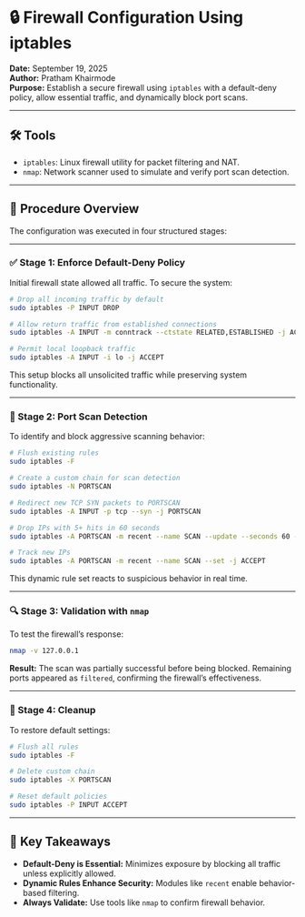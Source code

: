 
# 🔒 Firewall Configuration Using iptables

**Date:** September 19, 2025  
**Author:** Pratham Khairmode  
**Purpose:** Establish a secure firewall using `iptables` with a default-deny policy, allow essential traffic, and dynamically block port scans.

---

## 🛠️ Tools

- `iptables`: Linux firewall utility for packet filtering and NAT.
- `nmap`: Network scanner used to simulate and verify port scan detection.

---

## 🧪 Procedure Overview

The configuration was executed in four structured stages:

---

### ✅ Stage 1: Enforce Default-Deny Policy

Initial firewall state allowed all traffic. To secure the system:

```bash
# Drop all incoming traffic by default
sudo iptables -P INPUT DROP

# Allow return traffic from established connections
sudo iptables -A INPUT -m conntrack --ctstate RELATED,ESTABLISHED -j ACCEPT

# Permit local loopback traffic
sudo iptables -A INPUT -i lo -j ACCEPT
```

This setup blocks all unsolicited traffic while preserving system functionality.

---

### 🚫 Stage 2: Port Scan Detection

To identify and block aggressive scanning behavior:

```bash
# Flush existing rules
sudo iptables -F

# Create a custom chain for scan detection
sudo iptables -N PORTSCAN

# Redirect new TCP SYN packets to PORTSCAN
sudo iptables -A INPUT -p tcp --syn -j PORTSCAN

# Drop IPs with 5+ hits in 60 seconds
sudo iptables -A PORTSCAN -m recent --name SCAN --update --seconds 60 --hitcount 5 -j DROP

# Track new IPs
sudo iptables -A PORTSCAN -m recent --name SCAN --set -j ACCEPT
```

This dynamic rule set reacts to suspicious behavior in real time.

---

### 🔍 Stage 3: Validation with `nmap`

To test the firewall’s response:

```bash
nmap -v 127.0.0.1
```

**Result:** The scan was partially successful before being blocked. Remaining ports appeared as `filtered`, confirming the firewall’s effectiveness.

---

### 🧹 Stage 4: Cleanup

To restore default settings:

```bash
# Flush all rules
sudo iptables -F

# Delete custom chain
sudo iptables -X PORTSCAN

# Reset default policies
sudo iptables -P INPUT ACCEPT
```

---

## 📌 Key Takeaways

- **Default-Deny is Essential:** Minimizes exposure by blocking all traffic unless explicitly allowed.
- **Dynamic Rules Enhance Security:** Modules like `recent` enable behavior-based filtering.
- **Always Validate:** Use tools like `nmap` to confirm firewall behavior.
